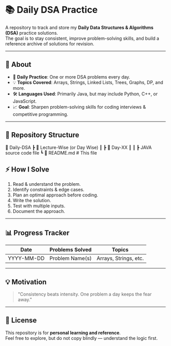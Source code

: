 # 📚 Daily DSA Practice

A repository to track and store my **Daily Data Structures & Algorithms (DSA)** practice solutions.  
The goal is to stay consistent, improve problem-solving skills, and build a reference archive of solutions for revision.

---

## 🚀 About
- 📅 **Daily Practice**: One or more DSA problems every day.
- 💡 **Topics Covered**: Arrays, Strings, Linked Lists, Trees, Graphs, DP, and more.
- 🛠 **Languages Used**: Primarily Java, but may include Python, C++, or JavaScript.
- 📈 **Goal**: Sharpen problem-solving skills for coding interviews & competitive programming.

---

## 📂 Repository Structure
📁 Daily-DSA
┣ 📂 Lecture-Wise (or Day Wise)
┃ ┣ 📂 Day-XX
┃ ┃ ┣ JAVA source code file
┗ 📄 README.md # This file

## ⚡ How I Solve
1. Read & understand the problem.
2. Identify constraints & edge cases.
3. Plan an optimal approach before coding.
4. Write the solution.
5. Test with multiple inputs.
6. Document the approach.

---

## 📊 Progress Tracker
| Date       | Problems Solved | Topics |
|------------|----------------|--------|
| YYYY-MM-DD | Problem Name(s) | Arrays, Strings, etc. |

---

## 💡 Motivation
> "Consistency beats intensity. One problem a day keeps the fear away."

---

## 📜 License
This repository is for **personal learning and reference**.  
Feel free to explore, but do not copy blindly — understand the logic first.
